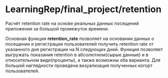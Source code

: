 # LearningRep/final_project/retention
Расчёт retention rate на основе реальных данных посещений приложения за большой промежуток времени.

Основная функция **retention_rate** позволяет на основании данных о посещении и регистрации пользователей получить retention rate от указанного дня регистрации на N следующих дней.
Функция позволяет выгружать показания retention в абсолютном(сырые данные) и в относительном виде(проценты), а также возможны оба варианта.
Для большей наглядности проведена визуализация полученных когорт пользователей.

